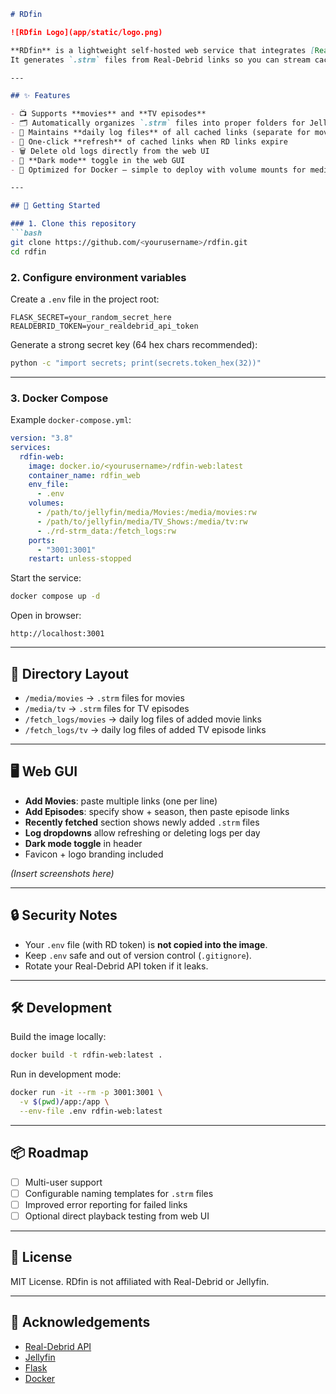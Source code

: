 ````markdown
# RDfin

![RDfin Logo](app/static/logo.png)

**RDfin** is a lightweight self-hosted web service that integrates [Real-Debrid](https://real-debrid.com/) with [Jellyfin](https://jellyfin.org/).  
It generates `.strm` files from Real-Debrid links so you can stream cached content directly in Jellyfin, without downloading large files locally.

---

## ✨ Features

- 📺 Supports **movies** and **TV episodes**  
- 🗂 Automatically organizes `.strm` files into proper folders for Jellyfin  
- 📝 Maintains **daily log files** of all cached links (separate for movies and TV)  
- 🔄 One-click **refresh** of cached links when RD links expire  
- 🗑 Delete old logs directly from the web UI  
- 🌙 **Dark mode** toggle in the web GUI  
- 🐳 Optimized for Docker — simple to deploy with volume mounts for media and logs  

---

## 🚀 Getting Started

### 1. Clone this repository
```bash
git clone https://github.com/<yourusername>/rdfin.git
cd rdfin
````

### 2. Configure environment variables

Create a `.env` file in the project root:

```env
FLASK_SECRET=your_random_secret_here
REALDEBRID_TOKEN=your_realdebrid_api_token
```

Generate a strong secret key (64 hex chars recommended):

```bash
python -c "import secrets; print(secrets.token_hex(32))"
```

---

### 3. Docker Compose

Example `docker-compose.yml`:

```yaml
version: "3.8"
services:
  rdfin-web:
    image: docker.io/<yourusername>/rdfin-web:latest
    container_name: rdfin_web
    env_file:
      - .env
    volumes:
      - /path/to/jellyfin/media/Movies:/media/movies:rw
      - /path/to/jellyfin/media/TV_Shows:/media/tv:rw
      - ./rd-strm_data:/fetch_logs:rw
    ports:
      - "3001:3001"
    restart: unless-stopped
```

Start the service:

```bash
docker compose up -d
```

Open in browser:

```
http://localhost:3001
```

---

## 📂 Directory Layout

* `/media/movies` → `.strm` files for movies
* `/media/tv` → `.strm` files for TV episodes
* `/fetch_logs/movies` → daily log files of added movie links
* `/fetch_logs/tv` → daily log files of added TV episode links

---

## 🖥 Web GUI

* **Add Movies**: paste multiple links (one per line)
* **Add Episodes**: specify show + season, then paste episode links
* **Recently fetched** section shows newly added `.strm` files
* **Log dropdowns** allow refreshing or deleting logs per day
* **Dark mode toggle** in header
* Favicon + logo branding included

*(Insert screenshots here)*

---

## 🔒 Security Notes

* Your `.env` file (with RD token) is **not copied into the image**.
* Keep `.env` safe and out of version control (`.gitignore`).
* Rotate your Real-Debrid API token if it leaks.

---

## 🛠 Development

Build the image locally:

```bash
docker build -t rdfin-web:latest .
```

Run in development mode:

```bash
docker run -it --rm -p 3001:3001 \
  -v $(pwd)/app:/app \
  --env-file .env rdfin-web:latest
```

---

## 📦 Roadmap

* [ ] Multi-user support
* [ ] Configurable naming templates for `.strm` files
* [ ] Improved error reporting for failed links
* [ ] Optional direct playback testing from web UI

---

## 📜 License

MIT License.
RDfin is not affiliated with Real-Debrid or Jellyfin.

---

## 🙌 Acknowledgements

* [Real-Debrid API](https://api.real-debrid.com/)
* [Jellyfin](https://jellyfin.org/)
* [Flask](https://flask.palletsprojects.com/)
* [Docker](https://www.docker.com/)

```
